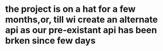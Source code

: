 # the project is on a hat for a few months,or, till wi create an alternate api as our pre-existant api has been brken since few days

